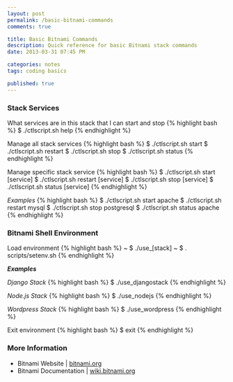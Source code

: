 ```yaml
---
layout: post
permalink: /basic-bitnami-commands
comments: true

title: Basic Bitnami Commands
description: Quick reference for basic Bitnami stack commands
date: 2013-03-31 07:45 PM

categories: notes
tags: coding basics

published: true
---
```


### Stack Services

What services are in this stack that I can start and stop
{% highlight bash %}
$ ./ctlscript.sh help
{% endhighlight %}

Manage all stack services
{% highlight bash %}
$ ./ctlscript.sh start
$ ./ctlscript.sh restart
$ ./ctlscript.sh stop
$ ./ctlscript.sh status
{% endhighlight %}

Manage specific stack service
{% highlight bash %}
$ ./ctlscript.sh start [service]
$ ./ctlscript.sh restart [service]
$ ./ctlscript.sh stop [service]
$ ./ctlscript.sh status [service]
{% endhighlight %}

_Examples_
{% highlight bash %}
$ ./ctlscript.sh start apache
$ ./ctlscript.sh restart mysql
$ ./ctlscript.sh stop postgresql
$ ./ctlscript.sh status apache
{% endhighlight %}


### Bitnami Shell Environment

Load environment
{% highlight bash %}
~ $ ./use_[stack]
~ $ . scripts/setenv.sh
{% endhighlight %}

_**Examples**_

_Django Stack_
{% highlight bash %}
$ ./use_djangostack
{% endhighlight %}

_Node.js Stack_
{% highlight bash %}
$ ./use_nodejs
{% endhighlight %}

_Wordpress Stack_
{% highlight bash %}
$ ./use_wordpress
{% endhighlight %}

Exit environment
{% highlight bash %}
$ exit
{% endhighlight %}


### More Information

- Bitnami Website | [bitnami.org](http://bitnami.org)
- Bitnami Documentation | [wiki.bitnami.org](http://wiki.bitnami.org)